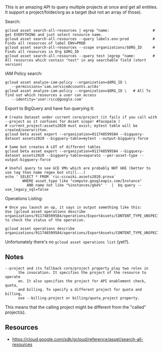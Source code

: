 This is an amazing API to query multiple projects at once and get all entities.
It support a project/folder/org as a target (but not an array of those).

Search:

	gcloud asset search-all-resources | egrep ^name:                    # get EVERYTHING and just select resource name.
    gcloud asset search-all-resources --query labels.env:prod           # Finds all resources of label ENV=PROD
    gcloud asset search-all-resources --scope organizations/$ORG_ID     # Finds all resources in Org $ORG_ID
    gcloud asset search-all-resources --query test |egrep ^name:        # All resources which contain "test" in any searchable field (short version)

IAM Policy search:

    gcloud asset analyze-iam-policy --organization=$ORG_ID \
       --permissions='iam.serviceAccounts.actAs'
    gcloud asset analyze-iam-policy --organization=$ORG_ID \   # All To find out which resources a user can access
       --identity='user:ricc@google.com'                   

Export to BigQuery and have fun querying it:
	
	# Create Dataset under current core/project (it fails if you call with --project as it confuses for Asset scope! #facepalm )
	# current_project:assets2020 must exist; mytest table will be created/overwritten.
	gcloud beta asset export --organization=911748599584 --bigquery-dataset assets2020 --bigquery-table=mytest --output-bigquery-force  
	
	# Same but creates A LOT of different tables
    gcloud beta asset export --organization=911748599584 --bigquery-dataset assets2020 --bigquery-table=separato --per-asset-type --output-bigquery-force 
	
	# Useful query to see GCE VMs which are probably NOT GKE (better to use tag than name regex but still...)
	echo ' SELECT * FROM `ric-cccwiki.assets2020.prova` 
	        WHERE asset_type like "compute.googleapis.com/Instance"
	          AND name not like "%instances/gke%" '  |  bq query --use_legacy_sql=false 
	 
	
Operations Listing:

	# Once you launch an op, it says in output something like this:
	Use [gcloud asset operations describe organizations/911748599584/operations/ExportAssets/CONTENT_TYPE_UNSPECIFIED/71a7453c661c30f8874414ba337c1328]
	to check the status of the operation.
	
	gcloud asset operations describe organizations/911748599584/operations/ExportAssets/CONTENT_TYPE_UNSPECIFIED/71a7453c661c30f8874414ba337c1328
 	
Unfortunately there's no `gcloud asset operations list` (yet?).

## Notes

    --project and its fallback core/project property play two roles in
          the invocation. It specifies the project of the resource to operate
          on. It also specifies the project for API enablement check, quota,
          and billing. To specify a different project for quota and billing,
          use --billing-project or billing/quota_project property.

This means that the calling project might be different from the "called" project(s).

## Resources

* https://cloud.google.com/sdk/gcloud/reference/asset/search-all-resources